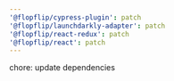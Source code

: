 ```yaml
---
'@flopflip/cypress-plugin': patch
'@flopflip/launchdarkly-adapter': patch
'@flopflip/react-redux': patch
'@flopflip/react': patch
---
```


chore: update dependencies
